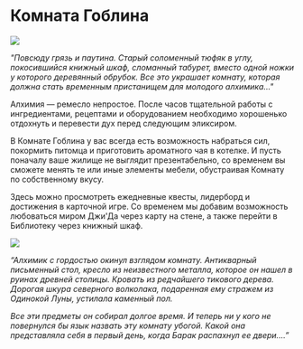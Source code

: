 # Комната Гоблина
![](room.2x.png)

*"Повсюду грязь и паутина. Старый соломенный тюфяк в углу, покосившийся книжный шкаф, сломанный табурет, вместо одной ножки у которого деревянный обрубок. Все это украшает комнату, которая должна стать временным пристанищем для молодого алхимика…"*

Алхимия — ремесло непростое. После часов тщательной работы с ингредиентами, рецептами и оборудованием необходимо хорошенько отдохнуть и перевести дух перед следующим эликсиром. 

В Комнате Гоблина у вас всегда есть возможность набраться сил, покормить питомца и приготовить ароматного чая в котелке. И пусть поначалу ваше жилище не выглядит презентабельно, со временем вы сможете менять те или иные элементы мебели, обустраивая Комнату по собственному вкусу. 

Здесь можно просмотреть ежедневные квесты, лидерборд и достижения в карточной игре. Со временем мы добавим возможность любоваться миром Джи'Да через карту на стене, а также перейти в Библиотеку через книжный шкаф. 

![](room1.2x.png)

*“Алхимик с гордостью окинул взглядом комнату. Антикварный письменный стол, кресло из неизвестного металла, которое он нашел в руинах древней столицы. Кровать из редчайшего тикового дерева. Дорогая шкура северного волколака, подаренная ему стражем из Одинокой Луны, устилала каменный пол.*

*Все эти предметы он собирал долгое время. И теперь ни у кого не повернулся бы язык назвать эту комнату убогой. Какой она представляла себя в первый день, когда Барак распахнул ее двери....”*


